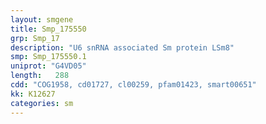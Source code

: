 ```yaml
---
layout: smgene
title: Smp_175550
grp: Smp_17
description: "U6 snRNA associated Sm protein LSm8"
smp: Smp_175550.1
uniprot: "G4VD05"
length:   288
cdd: "COG1958, cd01727, cl00259, pfam01423, smart00651"
kk: K12627
categories: sm
---
```

